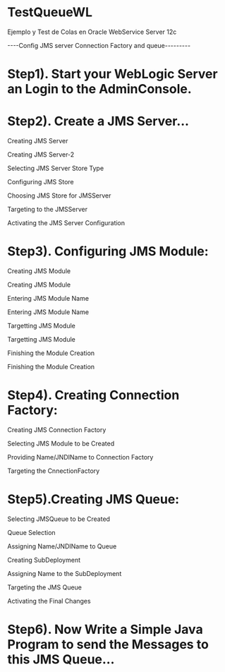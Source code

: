 # TestQueueWL
Ejemplo y Test de Colas en Oracle WebService Server 12c 


----Config JMS server Connection Factory and queue---------

# Step1). Start your WebLogic Server an Login to the AdminConsole.

# Step2). Create a JMS Server…

Creating JMS Server

Creating JMS Server-2

Selecting JMS Server Store Type

Configuring JMS Store

Choosing JMS Store for JMSServer

Targeting to the JMSServer

Activating the JMS Server Configuration


# Step3). Configuring JMS Module:

Creating JMS Module

Creating JMS Module

Entering JMS Module Name

Entering JMS Module Name

Targetting JMS Module

Targetting JMS Module

Finishing the Module Creation

Finishing the Module Creation

# Step4). Creating Connection Factory:

Creating JMS Connection Factory

Selecting JMS Module to be Created

Providing Name/JNDIName to Connection Factory

Targeting the CnnectionFactory


# Step5).Creating JMS Queue:

Selecting JMSQueue to be Created

Queue Selection

Assigning Name/JNDIName to Queue

Creating SubDeployment

Assigning Name to the SubDeployment

Targeting the JMS Queue

Activating the Final Changes


# Step6). Now Write a Simple Java Program to send the Messages to this JMS Queue…
